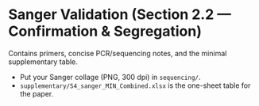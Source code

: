 
# Sanger Validation (Section 2.2 — Confirmation & Segregation)

Contains primers, concise PCR/sequencing notes, and the minimal supplementary table.

- Put your Sanger collage (PNG, 300 dpi) in `sequencing/`.
- `supplementary/S4_sanger_MIN_Combined.xlsx` is the one-sheet table for the paper.
